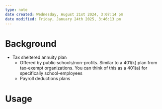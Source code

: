 ```yaml
---
type: note
date created: Wednesday, August 21st 2024, 3:07:14 pm
date modified: Friday, January 24th 2025, 3:46:13 pm
---
```

# Background
- Tax sheltered annuity plan
	- Offered by public schools/non-profits. Similar to a 401(k) plan from tax-exempt organizations. You can think of this as a 401(a) for specifically school-employees
	- Payroll deductions plans

# Usage